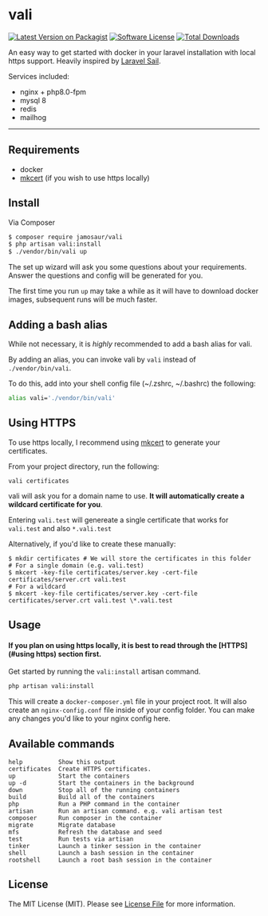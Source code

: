 # vali

[![Latest Version on Packagist][ico-version]][link-packagist]
[![Software License][ico-license]](LICENSE.md)
[![Total Downloads][ico-downloads]][link-downloads]

An easy way to get started with docker in your laravel installation with local https support. Heavily inspired by [Laravel Sail](https://laravel.com/docs/8.x/sail).

Services included:

- nginx + php8.0-fpm
- mysql 8
- redis
- mailhog

---

## Requirements

- docker
- [mkcert](https://github.com/FiloSottile/mkcert) (if you wish to use https locally)

## Install

Via Composer

```sh
$ composer require jamosaur/vali
$ php artisan vali:install
$ ./vendor/bin/vali up
```

The set up wizard will ask you some questions about your requirements. Answer the questions and config will be generated for you.

The first time you run `up` may take a while as it will have to download docker images, subsequent runs will be much faster.

## Adding a bash alias

While not necessary, it is _highly_ recommended to add a bash alias for vali.

By adding an alias, you can invoke vali by `vali` instead of `./vendor/bin/vali`.

To do this, add into your shell config file (~/.zshrc, ~/.bashrc) the following:

```sh
alias vali='./vendor/bin/vali'
```

## Using HTTPS

To use https locally, I recommend using [mkcert](https://github.com/FiloSottile/mkcert) to generate your certificates.

From your project directory, run the following:

```shell
vali certificates
```

vali will ask you for a domain name to use. **It will automatically create a wildcard certificate for you**.

Entering `vali.test` will genereate a single certificate that works for `vali.test` and also `*.vali.test`


Alternatively, if you'd like to create these manually:

```shell
$ mkdir certificates # We will store the certificates in this folder
# For a single domain (e.g. vali.test)
$ mkcert -key-file certificates/server.key -cert-file certificates/server.crt vali.test
# For a wildcard
$ mkcert -key-file certificates/server.key -cert-file certificates/server.crt vali.test \*.vali.test
```

## Usage

#### If you plan on using https locally, it is best to read through the [HTTPS](#using https) section first.

Get started by running the `vali:install` artisan command.
```bash
php artisan vali:install
```
This will create a `docker-composer.yml` file in your project root. It will also create an `nginx-config.conf` file inside of your config folder. You can make any changes you'd like to your nginx config here.

## Available commands
```shell
help          Show this output
certificates  Create HTTPS certificates.
up            Start the containers
up -d         Start the containers in the background
down          Stop all of the running containers
build         Build all of the containers
php           Run a PHP command in the container
artisan       Run an artisan command. e.g. vali artisan test
composer      Run composer in the container
migrate       Migrate database
mfs           Refresh the database and seed
test          Run tests via artisan
tinker        Launch a tinker session in the container
shell         Launch a bash session in the container
rootshell     Launch a root bash session in the container
```

## License

The MIT License (MIT). Please see [License File](LICENSE.md) for more information.

[ico-version]: https://img.shields.io/packagist/v/jamosaur/vali.svg?style=flat-square
[ico-license]: https://img.shields.io/badge/license-MIT-brightgreen.svg?style=flat-square
[ico-downloads]: https://img.shields.io/packagist/dt/jamosaur/vali.svg?style=flat-square

[link-packagist]: https://packagist.org/packages/jamosaur/vali
[link-downloads]: https://packagist.org/packages/jamosaur/vali
[link-author]: https://github.com/jamosaur
[link-contributors]: ../../contributors
